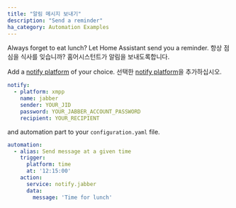 ```yaml
---
title: "알림 메시지 보내기"
description: "Send a reminder"
ha_category: Automation Examples
---
```


Always forget to eat lunch? Let Home Assistant send you a reminder.
항상 점심을 식사를 잊습니까? 홈어시스턴트가 알림을 보내도록합니다.

Add a [notify platform](/integrations/notify/) of your choice.
선택한 [notify platform](/integrations/notify/)을 추가하십시오.

```yaml
notify:
  - platform: xmpp
    name: jabber
    sender: YOUR_JID
    password: YOUR_JABBER_ACCOUNT_PASSWORD
    recipient: YOUR_RECIPIENT
```

and automation part to your `configuration.yaml` file.

```yaml
automation:
  - alias: Send message at a given time
    trigger:
      platform: time
      at: '12:15:00'
    action:
      service: notify.jabber
      data:
        message: 'Time for lunch'
```
